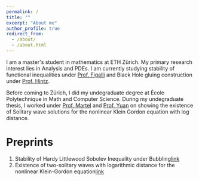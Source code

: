 ```yaml
---
permalink: /
title: ""
excerpt: "About me"
author_profile: true
redirect_from: 
  - /about/
  - /about.html
---
```

I am a master's student in mathematics at ETH Zürich. My primary research interest lies in Analysis and PDEs. I am currently studying stability of functional inequalities under [Prof. Figalli](https://people.math.ethz.ch/~afigalli/) and Black Hole gluing construction under [Prof. Hintz](https://people.math.ethz.ch/~hintzp/).

Before coming to Zürich, I did my undegraduate degree at École Polytechnique in Math and Computer Science. During my undegraduate thesis, I worked under [Prof. Martel](https://www.polytechnique.edu/elearning/en/yvan-martel) and [Prof. Yuan](https://sites.google.com/view/xuyuanpde) on showing the existence of Solitary wave solutions for the nonlinear Klein Gordon equation with log distance.


Preprints
===
1. Stability of Hardy Littlewood Sobolev Inequality under Bubbling[link](https://arxiv.org/abs/2109.12610)
2.  Existence of two-solitary waves with logarithmic distance for the nonlinear Klein-Gordon equation[link](https://arxiv.org/abs/2010.04852)